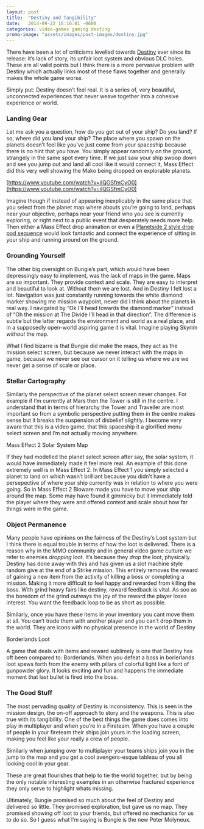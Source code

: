 ```yaml
---
layout: post
title:  "Destiny and Tangibility"
date:   2014-09-22 16:16:01 -0600
categories: video-games gaming desting
promo-image: "assets/images/post-images/destiny.jpg"
---
```

There have been a lot of criticisms levelled towards
[Destiny](http://www.destinythegame.com/) ever since its release: it’s lack of
story, its unfair loot system and obvious DLC holes. These are all valid points
but I think there is a more pervasive problem with Destiny which actually links
most of these flaws together and generally makes the whole game worse.

Simply put: Destiny doesn’t feel real. It is a series of, very beautiful,
unconnected experiences that never weave together into a cohesive experience or
world.

### Landing Gear
Let me ask you a question, how do you get out of your ship? Do you land? If so,
where did you land your ship? The place where you spawn on the planets doesn’t
feel like you’ve just come from your spaceship because there is no hint that you
have. You simply appear randomly on the ground, strangely in the same spot every
time. If we just saw your ship swoop down and see you jump out and land all cool
like it would connect it, Mass Effect did this very well showing the Mako being
dropped on explorable planets.

<span class="figcaption_hack">[https://www.youtube.com/watch?v=ilQGSfmCyO0](https://www.youtube.com/watch?v=ilQGSfmCyO0)</span>

Imagine though if instead of appearing inexplicably in the same place that you
select from the planet map where abouts you’re going to land, perhaps near your
objective, perhaps near your friend who you see is currently exploring, or right
next to a public event that desperately needs more help. Then either a Mass
Effect drop animation or even a [Planetside 2 style drop pod
sequence](http://youtu.be/MpklOrP5Gdc?t=45s) would look fantastic and connect
the experience of sitting in your ship and running around on the ground.

### Grounding Yourself

The other big oversight on Bungie’s part, which would have been depressingly
easy to implement, was the lack of maps in the game. Maps are so important. They
provide context and scale. They are easy to interpret and beautiful to look at.
Without them we are lost. And in Destiny I felt lost a lot. Navigation was just
constantly running towards the white diamond marker showing me mission waypoint,
never did I think about the planets in real way. I navigated by “Ok I’ll head
towards the diamond marker” instead of “Oh the mission at The Divide I’ll head
in that direction”. The difference is subtle but the latter regards the
environment and world as a real place, and in a supposedly open-world aspiring
game it is vital. Imagine playing Skyrim *without* the map.

What I find bizarre is that Bungie did make the maps, they act as the mission
select screen, but because we never interact with the maps in game, because we
never see our cursor on it telling us where we are we never get a sense of scale
or place.

### Stellar Cartography
Similarly the perspective of the planet select screen never changes. For example
if I’m currently at Mars then the Tower is still in the centre. I understand
that in terms of hierarchy the Tower and Traveller are most important so from a
symbolic perspective putting them in the centre makes sense but it breaks the
suspension of disbelief slightly. I become very aware that this is a video game,
that this spaceship it a glorified menu select screen and I’m not actually
moving anywhere.

<span class="figcaption_hack">Mass Effect 2 Solar System Map</span>

If they had modelled the planet select screen after say, the solar system, it
would have immediately made it feel more real. An example of this done extremely
well is in Mass Effect 2. In Mass Effect 1 you simply selected a planet to land
on which wasn’t brilliant because you didn’t have a persepective of where your
ship currently was in relation to where you were going. So in Mass Effect 2
Bioware made you have to move your ship around the map. Some may have found it
gimmicky but it immediately told the player where they were and offered context
and scale about how far things were in the game.

### Object Permanence
Many people have opinions on the fairness of the Destiny’s Loot system but I
think there is equal trouble in terms of how the loot is delivered. There is a
reason why in the MMO community and in general video game culture we refer to
enemies *dropping* loot. It’s because they *drop* the loot, physically. Destiny
has done away with this and has given us a slot machine style random give at the
end of a Strike mission. This entirely removes the reward of gaining a new item
from the activity of killing a boss or completing a mission. Making it more
difficult to feel happy and rewarded from killing the boss. With grind heavy
fairs like destiny, reward feedback is vital. As soo as the boredom of the grind
outways the joy of the reward the player loses interest. You want the feedback
loop to be as short as possible.

Similarly, once you have these items in your inventory you cant move them at
all. You can’t trade them with another player and you can’t drop them in the
world. They are icons with no physical presence in the world of Destiny

<span class="figcaption_hack">Borderlands Loot</span>

A game that deals with items and reward sublimely is one that Destiny has oft
been compared to: Borderlands. When you defeat a boss in borlerlands loot spews
forth from the enemy with pillars of colorful light like a font of gunpowder
glory. It looks exciting and fun and happens the immediate moment that last
bullet is fired into the boss.

### The Good Stuff
The most pervading quality of Destiny is inconsistency. This is seen in the
mission design, the on-off approach to story and the weapons. This is also true
with its tangibility. One of the best things the game does comes into play in
multiplayer and when you’re in a Fireteam. When you have a couple of people in
your fireteam their ships join yours in the loading screen, making you feel like
your really a crew of people.

Similarly when jumping over to multiplayer your teams ships join you in the jump
to the map and you get a cool avengers-esque tableau of you all looking cool in
your gear.

These are great flourishes that help to tie the world together, but by being the
only notable interesting examples in an otherwise fractured experience they only
serve to highlight whats missing.

Ultimately, Bungie promised so much about the feel of Destiny and delivered so
little. They promised exploration, but gave us no map. They promised showing off
loot to your friends, but offered no mechanics for us to do so. So I guess what
I’m saying is Bungie is the new Peter Molyneux.